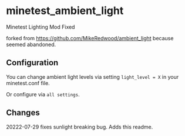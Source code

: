 # minetest_ambient_light

Minetest Lighting Mod Fixed

forked from https://github.com/MikeRedwood/ambient_light because seemed abandoned.

## Configuration

You can change ambient light levels via setting `light_level = X` in your minetest.conf file.

Or configure via `all settings`.

## Changes

20222-07-29 fixes sunlight breaking bug. Adds this readme.




